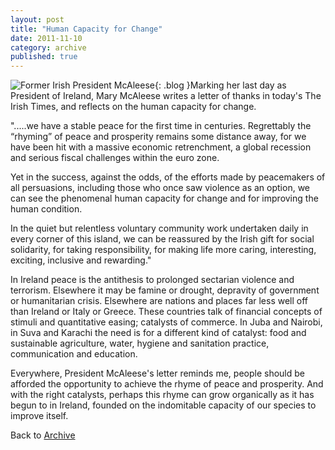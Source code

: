 ```yaml
---
layout: post
title: "Human Capacity for Change"
date: 2011-11-10
category: archive
published: true
---
```

![Former Irish President  McAleese]({{site.url}}/resources/blog-images/2011-11-10-mary_mcaleese.jpg){: .blog }Marking her last day as President of Ireland, Mary McAleese writes a letter of thanks in today's The Irish Times, and reflects on the human capacity for change.

".....we have a stable peace for the first time in centuries. Regrettably the “rhyming” of peace and prosperity remains some distance away, for we have been hit with a massive economic retrenchment, a global recession and serious fiscal challenges within the euro zone.

Yet in the success, against the odds, of the efforts made by peacemakers of all persuasions, including those who once saw violence as an option, we can see the phenomenal human capacity for change and for improving the human condition.

In the quiet but relentless voluntary community work undertaken daily in every corner of this island, we can be reassured by the Irish gift for social solidarity, for taking responsibility, for making life more caring, interesting, exciting, inclusive and rewarding."

In Ireland peace is the antithesis to prolonged sectarian violence and terrorism.  Elsewhere it may be famine or drought, depravity of government or humanitarian crisis. Elsewhere are nations and places far less well off than Ireland or Italy or Greece.  These countries talk of financial concepts of stimuli and quantitative easing; catalysts of commerce.  In Juba and Nairobi, in Suva and Karachi the need is for a different kind of catalyst: food and sustainable agriculture, water, hygiene and sanitation practice, communication and education.

Everywhere, President McAleese's letter reminds me, people should be afforded the opportunity to achieve the rhyme of peace and prosperity.  And with the right catalysts, perhaps this rhyme can grow organically as it has begun to in Ireland, founded on the indomitable capacity of our species to improve itself.

Back to [Archive]({{site.url}}/blog/archive.html) 
